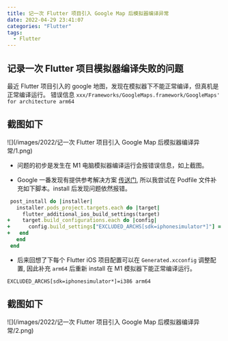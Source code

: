 ```yaml
---
title: 记一次 Flutter 项目引入 Google Map 后模拟器编译异常
date: 2022-04-29 23:41:07
categories: "Flutter"
tags:
  - Flutter
---
```


## 记录一次 Flutter 项目模拟器编译失败的问题
最近 Flutter 项目引入的 google 地图，发现在模拟器下不能正常编译，但真机是正常编译运行。
错误信息 `xxx/Frameworks/GoogleMaps.framework/GoogleMaps' for architecture arm64`

## 截图如下

![](/images/2022/记一次 Flutter 项目引入 Google Map 后模拟器编译异常/1.png)

- 问题的初步是发生在 M1 电脑模拟器编译运行会报错误信息，如上截图。

- Google 一番发现有提供参考解决方案 [传送门](https://github.com/flutter/flutter/issues/94914#issuecomment-992898782), 所以我尝试在 Podfile 文件补充如下脚本。install 后发现问题依然报错。

```ruby
 post_install do |installer|
   installer.pods_project.targets.each do |target|
     flutter_additional_ios_build_settings(target)
+    target.build_configurations.each do |config|
+      config.build_settings["EXCLUDED_ARCHS[sdk=iphonesimulator*]"] = "arm64 i386"
+   end
   end
 end
```

- 后来回想了下每个 Flutter iOS 项目配置可以在 `Generated.xcconfig` 调整配置, 因此补充 `arm64` 后重新 install 在 M1 模拟器下能正常编译运行。
```
EXCLUDED_ARCHS[sdk=iphonesimulator*]=i386 arm64 
```

## 截图如下
![](/images/2022/记一次 Flutter 项目引入 Google Map 后模拟器编译异常/2.png)
